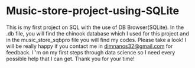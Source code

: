 # Music-store-project-using-SQLite
This is my first project on SQL with the use of DB Browser(SQLite). In the .db file, you will find the chinook database which I used for this project and in the music_store_sqbpro file you will find my codes. Please take a look! I will be really happy if you contact me in dimnanos32@gmail.com for feedback. I 'm on my first steps through data science so I need every possible help that I can get. Thank you for your time! 
